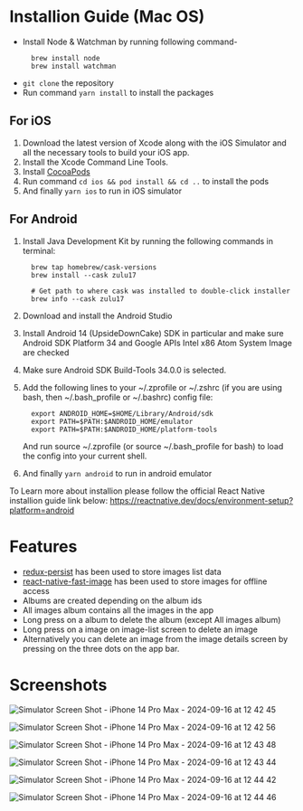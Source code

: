 # Installion Guide (Mac OS)

- Install Node & Watchman by running following command-
  ```
    brew install node
    brew install watchman
  ```
- `git clone` the repository
- Run command `yarn install` to install the packages

## For iOS

1. Download the latest version of Xcode along with the iOS Simulator and all the necessary tools to build your iOS app.
2. Install the Xcode Command Line Tools.
3. Install [CocoaPods](https://guides.cocoapods.org/using/getting-started.html)
4. Run command `cd ios && pod install && cd ..` to install the pods
5. And finally `yarn ios` to run in iOS simulator

## For Android

1. Install Java Development Kit by running the following commands in terminal:

   ```
     brew tap homebrew/cask-versions
     brew install --cask zulu17

     # Get path to where cask was installed to double-click installer
     brew info --cask zulu17
   ```

2. Download and install the Android Studio
3. Install Android 14 (UpsideDownCake) SDK in particular and make sure Android SDK Platform 34 and Google APIs Intel x86 Atom System Image are checked
4. Make sure Android SDK Build-Tools 34.0.0 is selected.
5. Add the following lines to your ~/.zprofile or ~/.zshrc (if you are using bash, then ~/.bash_profile or ~/.bashrc) config file:
   ```
     export ANDROID_HOME=$HOME/Library/Android/sdk
     export PATH=$PATH:$ANDROID_HOME/emulator
     export PATH=$PATH:$ANDROID_HOME/platform-tools
   ```
   And run source ~/.zprofile (or source ~/.bash_profile for bash) to load the config into your current shell.
6. And finally `yarn android` to run in android emulator

To Learn more about installion please follow the official React Native installion guide link below:
https://reactnative.dev/docs/environment-setup?platform=android

# Features

- [redux-persist](https://github.com/rt2zz/redux-persist) has been used to store images list data
- [react-native-fast-image](https://github.com/DylanVann/react-native-fast-image) has been used to store images for offline access
- Albums are created depending on the album ids
- All images album contains all the images in the app
- Long press on a album to delete the album (except All images album)
- Long press on a image on image-list screen to delete an image
- Alternatively you can delete an image from the image details screen by pressing on the three dots on the app bar.

# Screenshots
![Simulator Screen Shot - iPhone 14 Pro Max - 2024-09-16 at 12 42 45](https://github.com/user-attachments/assets/9662a77a-89af-46ad-844c-c55fbae5656a)

![Simulator Screen Shot - iPhone 14 Pro Max - 2024-09-16 at 12 42 56](https://github.com/user-attachments/assets/e34d5333-f3e1-471a-a8d8-f9fb3da684f6)

![Simulator Screen Shot - iPhone 14 Pro Max - 2024-09-16 at 12 43 48](https://github.com/user-attachments/assets/18dc1980-2101-47be-b645-adf275e74bc9)

![Simulator Screen Shot - iPhone 14 Pro Max - 2024-09-16 at 12 43 44](https://github.com/user-attachments/assets/17c6c8b2-94e7-4016-93a2-18034555eece)

![Simulator Screen Shot - iPhone 14 Pro Max - 2024-09-16 at 12 44 42](https://github.com/user-attachments/assets/a9fbed92-3e76-4dcd-8992-f799eac50d1f)

![Simulator Screen Shot - iPhone 14 Pro Max - 2024-09-16 at 12 44 46](https://github.com/user-attachments/assets/d1b50529-6e09-46eb-b1ad-aebbc191911c)










